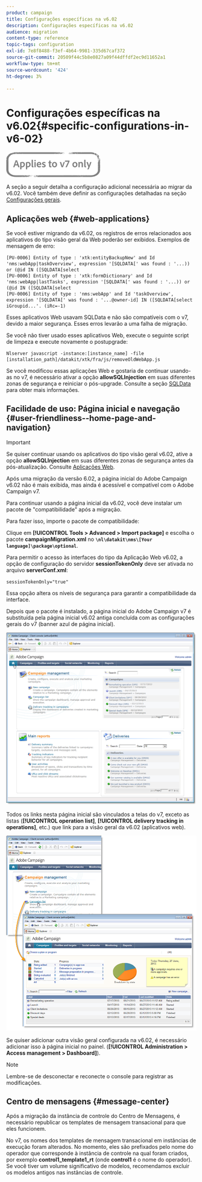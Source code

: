 ```yaml
---
product: campaign
title: Configurações específicas na v6.02
description: Configurações específicas na v6.02
audience: migration
content-type: reference
topic-tags: configuration
exl-id: 7e8f8488-f3ef-4b64-9981-335d67caf372
source-git-commit: 20509f44c5b8e0827a09f44dffdf2ec9d11652a1
workflow-type: tm+mt
source-wordcount: '424'
ht-degree: 3%

---
```


# Configurações específicas na v6.02{#specific-configurations-in-v6-02}

![](../../assets/v7-only.svg)

A seção a seguir detalha a configuração adicional necessária ao migrar da v6.02. Você também deve definir as configurações detalhadas na seção [Configurações gerais](../../migration/using/general-configurations.md).

## Aplicações web {#web-applications}

Se você estiver migrando da v6.02, os registros de erros relacionados aos aplicativos do tipo visão geral da Web poderão ser exibidos. Exemplos de mensagem de erro:

```
[PU-0006] Entity of type : 'xtk:entityBackupNew' and Id 'nms:webApp|taskOverview', expression '[SQLDATA[' was found : '...)) or (@id IN ([SQLDATA[select 
[PU-0006] Entity of type : 'xtk:formDictionary' and Id 'nms:webApp|lastTasks', expression '[SQLDATA[' was found : '...)) or (@id IN ([SQLDATA[select 
[PU-0006] Entity of type : 'nms:webApp' and Id 'taskOverview', expression '[SQLDATA[' was found : '...@owner-id] IN ([SQLDATA[select iGroupid...'. (iRc=-1)
```

Esses aplicativos Web usavam SQLData e não são compatíveis com o v7, devido a maior segurança. Esses erros levarão a uma falha de migração.

Se você não tiver usado esses aplicativos Web, execute o seguinte script de limpeza e execute novamente o postupgrade:

```
Nlserver javascript -instance:[instance_name] -file [installation_path]/datakit/xtk/fra/js/removeOldWebApp.js
```

Se você modificou essas aplicações Web e gostaria de continuar usando-as no v7, é necessário ativar a opção **allowSQLInjection** em suas diferentes zonas de segurança e reiniciar o pós-upgrade. Consulte a seção [SQLData](../../migration/using/general-configurations.md#sqldata) para obter mais informações.

## Facilidade de uso: Página inicial e navegação {#user-friendliness--home-page-and-navigation}

>[!IMPORTANT]
>
>Se quiser continuar usando os aplicativos do tipo visão geral v6.02, ative a opção **allowSQLInjection** em suas diferentes zonas de segurança antes da pós-atualização. Consulte [Aplicações Web](#web-applications).

Após uma migração da versão 6.02, a página inicial do Adobe Campaign v6.02 não é mais exibida, mas ainda é acessível e compatível com o Adobe Campaign v7.

Para continuar usando a página inicial da v6.02, você deve instalar um pacote de &quot;compatibilidade&quot; após a migração.

Para fazer isso, importe o pacote de compatibilidade:

Clique em **[!UICONTROL Tools > Advanced > Import package]** e escolha o pacote **campaignMigration.xml** no **`\nl\datakit\nms\[Your language]\package\optional`**.

Para permitir o acesso às interfaces do tipo da Aplicação Web v6.02, a opção de configuração do servidor **sessionTokenOnly** deve ser ativada no arquivo **serverConf.xml**:

```
sessionTokenOnly="true"
```

Essa opção altera os níveis de segurança para garantir a compatibilidade da interface.

Depois que o pacote é instalado, a página inicial do Adobe Campaign v7 é substituída pela página inicial v6.02 antiga concluída com as configurações gerais do v7 (banner azul de página inicial).

![](assets/dashboards.png)

Todos os links nesta página inicial são vinculados a telas do v7, exceto as listas (**[!UICONTROL operation list]**, **[!UICONTROL delivery tracking in operations]**, etc.) que link para a visão geral da v6.02 (aplicativos web).

![](assets/dashboards2.png)

Se quiser adicionar outra visão geral configurada na v6.02, é necessário adicionar isso à página inicial no painel. (**[!UICONTROL Administration > Access management > Dashboard]**).

>[!NOTE]
>
>Lembre-se de desconectar e reconecte o console para registrar as modificações.

## Centro de mensagens {#message-center}

Após a migração da instância de controle do Centro de Mensagens, é necessário republicar os templates de mensagem transacional para que eles funcionem.

No v7, os nomes dos templates de mensagem transacional em instâncias de execução foram alterados. No momento, eles são prefixados pelo nome do operador que corresponde à instância de controle na qual foram criados, por exemplo **control1_template1_rt** (onde **control1** é o nome do operador). Se você tiver um volume significativo de modelos, recomendamos excluir os modelos antigos nas instâncias de controle.
